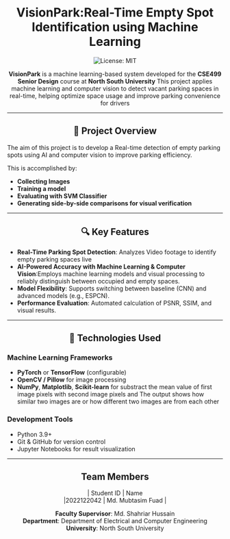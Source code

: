 <div align="center">
  
# VisionPark:Real-Time Empty Spot Identification using Machine Learning

![License: MIT](https://img.shields.io/badge/License-MIT-yellow.svg)

**VisionPark** is a machine learning-based system developed for the **CSE499 Senior Design** course at **North South University** This project applies machine learning and computer vision to detect vacant parking spaces in real-time, helping optimize space usage and improve parking convenience for drivers
</div>

---
<div align="center">
  
## 📌 Project Overview
</div>
The aim of this project is to develop a Real-time detection of empty parking spots using AI and computer vision to improve parking efficiency. 

This is accomplished by:
- **Collecting Images**
- **Training a model**
- **Evaluating with SVM Classifier**
- **Generating side-by-side comparisons for visual verification**

---
<div align="center">
  
## 🔍 Key Features

</div>

- **Real-Time Parking Spot Detection**: Analyzes Video footage to identify empty parking spaces live
- **AI-Powered Accuracy with Machine Learning & Computer Vision**:Employs machine learning models and visual processing to reliably distinguish between occupied and empty spaces.
- **Model Flexibility**: Supports switching between baseline (CNN) and advanced models (e.g., ESPCN).
- **Performance Evaluation**: Automated calculation of PSNR, SSIM, and visual results.

---
<div align="center">
  
## 🧠 Technologies Used

</div>

### Machine Learning Frameworks
- **PyTorch** or **TensorFlow** (configurable)
- **OpenCV / Pillow** for image processing
- **NumPy**, **Matplotlib**, **Scikit-learn** for substract the mean value of first image pixels with second image pixels
 and The output shows how similar two images are or how different two images are from each other


### Development Tools
- Python 3.9+
- Git & GitHub for version control
- Jupyter Notebooks for result visualization

---

<div align="center">
  
## Team Members

| Student ID  | Name                       
|2022122042   | Md. Mubtasim Fuad           |


**Faculty Supervisor**: Md. Shahriar Hussain  
**Department**: Department of Electrical and Computer Engineering  
**University**: North South University
</div>
